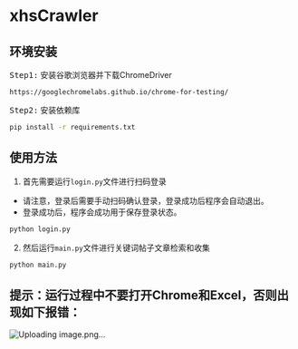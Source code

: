 # xhsCrawler
## 环境安装

<kbd>Step1:</kbd> 安装谷歌浏览器并下载ChromeDriver

```
https://googlechromelabs.github.io/chrome-for-testing/
```

<kbd>Step2:</kbd> 安装依赖库
```bash
pip install -r requirements.txt
```
## 使用方法

1. 首先需要运行`login.py`文件进行扫码登录
- 请注意，登录后需要手动扫码确认登录，登录成功后程序会自动退出。
- 登录成功后，程序会成功用于保存登录状态。

```bash
python login.py
```


2. 然后运行`main.py`文件进行关键词帖子文章检索和收集

```bash
python main.py
```

## 提示：运行过程中不要打开Chrome和Excel，否则出现如下报错：
![Uploading image.png…]()
